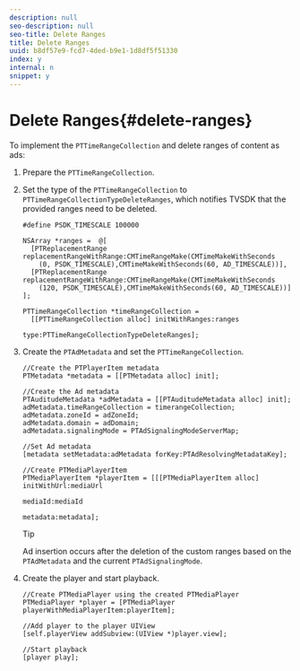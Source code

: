 ```yaml
---
description: null
seo-description: null
seo-title: Delete Ranges
title: Delete Ranges
uuid: b8df57e9-fcd7-4ded-b9e1-1d8df5f51330
index: y
internal: n
snippet: y
---
```


# Delete Ranges{#delete-ranges}

 To implement the `PTTimeRangeCollection` and delete ranges of content as ads: 
1. Prepare the `PTTimeRangeCollection`.
1. Set the type of the `PTTimeRangeCollection` to `PTTimeRangeCollectionTypeDeleteRanges`, which notifies TVSDK that the provided ranges need to be deleted.

   ```
   #define PSDK_TIMESCALE 100000 
         
   NSArray *ranges =  @[ 
     [PTReplacementRange replacementRangeWithRange:CMTimeRangeMake(CMTimeMakeWithSeconds 
       (0, PSDK_TIMESCALE),CMTimeMakeWithSeconds(60, AD_TIMESCALE))], 
     [PTReplacementRange replacementRangeWithRange:CMTimeRangeMake(CMTimeMakeWithSeconds 
       (120, PSDK_TIMESCALE),CMTimeMakeWithSeconds(60, AD_TIMESCALE))] 
   ]; 
         
   PTTimeRangeCollection *timeRangeCollection =  
     [[PTTimeRangeCollection alloc] initWithRanges:ranges  
                                              type:PTTimeRangeCollectionTypeDeleteRanges];
   ```

1. Create the `PTAdMetadata` and set the `PTTimeRangeCollection`.

   ```
   //Create the PTPlayerItem metadata 
   PTMetadata *metadata = [[PTMetadata alloc] init]; 
     
   //Create the Ad metadata 
   PTAuditudeMetadata *adMetadata = [[PTAuditudeMetadata alloc] init]; 
   adMetadata.timeRangeCollection = timerangeCollection; 
   adMetadata.zoneId = adZoneId; 
   adMetadata.domain = adDomain; 
   adMetadata.signalingMode = PTAdSignalingModeServerMap; 
     
   //Set Ad metadata 
   [metadata setMetadata:adMetadata forKey:PTAdResolvingMetadataKey]; 
     
   //Create PTMediaPlayerItem 
   PTMediaPlayerItem *playerItem = [[[PTMediaPlayerItem alloc] initWithUrl:mediaUrl 
                                                                   mediaId:mediaId 
                                                                  metadata:metadata];
   ```

   >[!TIP]
   >
   >Ad insertion occurs after the deletion of the custom ranges based on the `PTAdMetadata` and the current `PTAdSignalingMode`.

1. Create the player and start playback.

   ```
   //Create PTMediaPlayer using the created PTMediaPlayer 
   PTMediaPlayer *player = [PTMediaPlayer playerWithMediaPlayerItem:playerItem]; 
     
   //Add player to the player UIView 
   [self.playerView addSubview:(UIView *)player.view]; 
     
   //Start playback 
   [player play];
   ```


